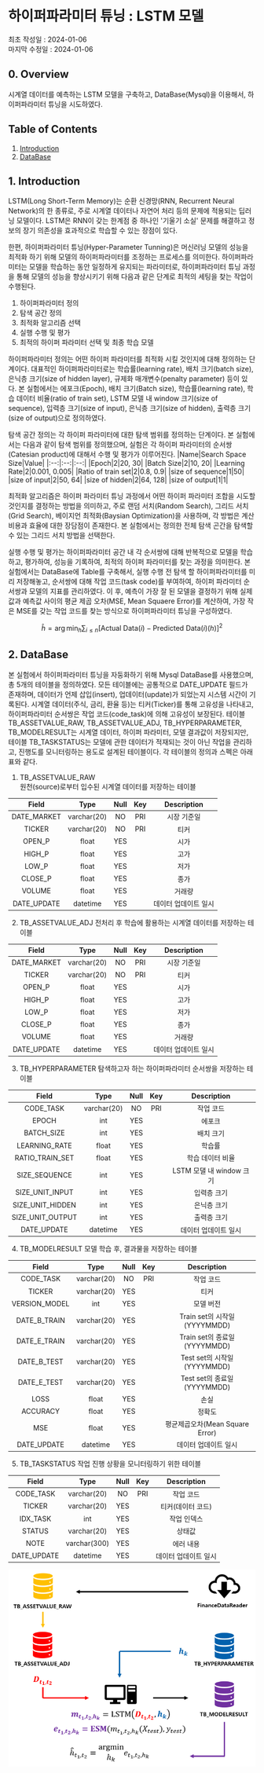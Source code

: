 # 하이퍼파라미터 튜닝 : LSTM 모델  
최초 작성일 : 2024-01-06  
마지막 수정일 : 2024-01-06
  
## 0. Overview
시계열 데이터를 예측하는 LSTM 모델을 구축하고, DataBase(Mysql)을 이용해서, 하이퍼파라미터 튜닝을 시도하였다.

## Table of Contents
1. [Introduction](#1.-Introduction)
2. [DataBase](#2.-DataBase)


## 1. Introduction 

LSTM(Long Short-Term Memory)는 순환 신경망(RNN, Recurrent Neural Network)의 한 종류로, 주로 시계열 데이터나 자연어 처리 등의 문제에 적용되는 딥러닝 모델이다. LSTM은 RNN이 갖는 한계점 중 하나인 '기울기 소실' 문제를 해결하고 정보의 장기 의존성을 효과적으로 학습할 수 있는 장점이 있다.

한편, 하이퍼파라미터 튜닝(Hyper-Parameter Tunning)은 머신러닝 모델의 성능을 최적화 하기 위해 모델의 하이퍼파라미터를 조정하는 프로세스를 의미한다. 하이퍼파라미터는 모델을 학습하는 동안 일정하게 유지되는 파라미터로, 하이퍼파라미터 튜닝 과정을 통해 모델의 성능을 향상시키기 위해 다음과 같은 단계로 최적의 세팅을 찾는 작업이 수행된다.

1. 하이퍼파라미터 정의
2. 탐색 공간 정의
3. 최적화 알고리즘 선택
4. 실행 수행 및 평가
5. 최적의 하이퍼 파라미터 선택 및 최종 학습 모델

하이퍼파라미터 정의는 어떤 하이퍼 파라미터를 최적화 시킬 것인지에 대해 정의하는 단계이다. 대표적인 하이퍼파라미터로는 학습률(learning rate), 배치 크기(batch size), 은닉층 크기(size of hidden layer), 규제화 매개변수(penalty parameter) 등이 있다. 본 실험에서는 에포크(Epoch), 배치 크기(Batch size), 학습률(learning rate), 학습 데이터 비율(ratio of train set), LSTM 모델 내 window 크기(size of sequence), 입력층 크기(size of input), 은닉층 크기(size of hidden), 출력층 크기(size of output)으로 정의하였다.

탐색 공간 정의는 각 하이퍼 파라미터에 대한 탐색 범위를 정의하는 단계이다. 본 실험에서는 다음과 같이 탐색 범위를 정의했으며, 실험은 각 하이퍼 파라미터의 순서쌍(Catesian product)에 대해서 수행 및 평가가 이루어진다.
|Name|Search Space Size|Value|
|:--:|:--:|:--:|
|Epoch|2|20, 30|
|Batch Size|2|10, 20|
|Learning Rate|2|0.001, 0.005|
|Ratio of train set|2|0.8, 0.9|
|size of sequence|1|50|
|size of input|2|50, 64|
|size of hidden|2|64, 128|
|size of output|1|1|

최적화 알고리즘은 하이퍼 파라미터 튜닝 과정에서 어떤 하이퍼 파라미터 조합을 시도할 것인지를 결정하는 방법을 의미하고, 주로 랜덤 서치(Random Search), 그리드 서치(Grid Search), 베이지언 최적화(Baysian Optimization)을 사용하며, 각 방법은 계산 비용과 효율에 대한 장담점이 존재한다. 본 실험에서는 정의한 전체 탐색 곤간을 탐색할 수 있는 그리드 서치 방법을 선택한다.

실행 수행 및 평가는 하이퍼파라미터 공간 내 각 순서쌍에 대해 반복적으로 모델을 학습하고, 평가하여, 성능을 기록하여, 최적의 하이퍼 파라미터를 찾는 과정을 의미한다. 본 실험에서는 DataBase에 Table를 구축해서, 실행 수행 전 탐색 할 하이퍼파라미터를 미리 저장해놓고, 순서쌍에 대해 작업 코드(task code)를 부여하여, 하이퍼 파라미터 순서쌍과 모델의 지표를 관리하였다. 이 후, 예측이 가장 잘 된 모델을 결정하기 위해 실제값과 예측값 사이의 평균 제곱 오차(MSE, Mean Squaere Error)를 계산하여, 가장 작은 MSE를 갖는 작업 코드를 찾는 방식으로 하이퍼파라미터 튜닝을 구성하였다.

$$\hat{h} = \arg\min_{h}\sum_{i \leq n} \left[ \text{Actual Data}(i) - \text{Predicted Data}(i)(h) \right]^2$$

## 2. DataBase
본 실험에서 하이퍼파라미터 튜닝을 자둥화하기 위해 Mysql DataBase를 사용했으며, 총 5개의 테이블을 정의하였다. 모든 테이블에는 공통적으로 DATE_UPDATE 필드가 존재하며, 데이터가 언제 삽입(insert), 업데이터(update)가 되었는지 시스템 시간이 기록된다. 시계열 데이터(주식, 금리, 환율 등)는 티커(Ticker)를 통해 고유성을 나타내고, 하이퍼파라미터 순서쌍은 작업 코드(code_task)에 의해 고유성이 보장된다. 테이블 TB_ASSETVALUE_RAW, TB_ASSETVALUE_ADJ, TB_HYPERPARAMETER, TB_MODELRESULT는 시계열 데이터, 하이퍼 파라미터, 모델 결과값이 저장되지만, 테이블 TB_TASKSTATUS는 모델에 관한 데이터가 적재되는 것이 아닌 작업을 관리하고, 진행도를 모니터링하는 용도로 설계된 테이블이다. 각 테이블의 정의과 스펙은 아래 표와 같다.

1. TB_ASSETVALUE_RAW  
원천(source)로부터 입수된 시계열 데이터를 저장하는 테이블

|Field|Type|Null|Key|Description|
|:--:|:--:|:--:|:--:|:--:|
|DATE_MARKET|varchar(20)|NO|PRI|시장 기준일|
|TICKER|varchar(20)|NO|PRI|티커|
|OPEN_P|float|YES||시가|
|HIGH_P|float|YES||고가|
|LOW_P|float|YES||저가|
|CLOSE_P|float|YES||종가|
|VOLUME|float|YES||거래량|
|DATE_UPDATE|datetime|YES||데이터 업데이트 일시|

2. TB_ASSETVALUE_ADJ
전처리 후 학습에 활용하는 시계열 데이터를 저장하는 테이블

|Field|Type|Null|Key|Description|
|:--:|:--:|:--:|:--:|:--:|
|DATE_MARKET|varchar(20)|NO|PRI|시장 기준일|
|TICKER|varchar(20)|NO|PRI|티커|
|OPEN_P|float|YES||시가|
|HIGH_P|float|YES||고가|
|LOW_P|float|YES||저가|
|CLOSE_P|float|YES||종가|
|VOLUME|float|YES||거래량|
|DATE_UPDATE|datetime|YES||데이터 업데이트 일시|

3. TB_HYPERPARAMETER
탐색하고자 하는 하이퍼파라미터 순서쌍을 저장하는 테이블

|Field|Type|Null|Key|Description|
|:--:|:--:|:--:|:--:|:--:|
|CODE_TASK|varchar(20)|NO|PRI|작업 코드|
|EPOCH|int|YES||에포크|
|BATCH_SIZE|int|YES||배치 크기|
|LEARNING_RATE|float|YES||학습률|
|RATIO_TRAIN_SET|float|YES||학습 데이터 비율|
|SIZE_SEQUENCE|int|YES||LSTM 모댈 내 window 크기|
|SIZE_UNIT_INPUT|int|YES||입력층 크기|
|SIZE_UNIT_HIDDEN|int|YES||은닉층 크기|
|SIZE_UNIT_OUTPUT|int|YES||출력층 크기|
|DATE_UPDATE|datetime|YES||데이터 업데이트 일시|

4. TB_MODELRESULT
모델 학습 후, 결과물을 저장하는 테이블

|Field|Type|Null|Key|Description|
|:--:|:--:|:--:|:--:|:--:|
|CODE_TASK|varchar(20)|NO|PRI|작업 코드|
|TICKER|varchar(20)|YES||티커|
|VERSION_MODEL|int|YES||모델 버전|
|DATE_B_TRAIN|varchar(20)|YES||Train set의 시작일(YYYYMMDD)|
|DATE_E_TRAIN|varchar(20)|YES||Train set의 종료일(YYYYMMDD)|
|DATE_B_TEST|varchar(20)|YES||Test set의 시작일(YYYYMMDD)|
|DATE_E_TEST|varchar(20)|YES||Test set의 종료일(YYYYMMDD)|
|LOSS|float|YES||손실|
|ACCURACY|float|YES||정확도|
|MSE|float|YES||평균제곱오차(Mean Square Error)|
|DATE_UPDATE|datetime|YES||데이터 업데이트 일시|



5. TB_TASKSTATUS
작업 진행 상황을 모니터링하기 위한 테이블

|Field|Type|Null|Key|Description|
|:--:|:--:|:--:|:--:|:--:|
|CODE_TASK|varchar(20)|NO|PRI|작업 코드|
|TICKER|varchar(20)|YES||티커(데이터 코드)|
|IDX_TASK|int|YES||작업 인덱스|
|STATUS|varchar(20)|YES||상태값|
|NOTE|varchar(300)|YES||에러 내용|
|DATE_UPDATE|datetime|YES||데이터 업데이트 일시|
   

![dataflow](./images/dataflow.png)
